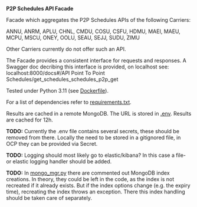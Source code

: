 **P2P Schedules API Facade**

Facade which aggregates the P2P Schedules APIs of the following Carriers:

ANNU, ANRM, APLU, CHNL, CMDU, COSU, CSFU, HDMU, MAEI, MAEU, MCPU, MSCU, ONEY, OOLU, SEAU, SEJJ, SUDU, ZIMU

Other Carriers currently do not offer such an API. 

The Facade provides a consistent interface for requests and responses.
A Swagger doc decribing this interface is provided, on localhost see:
localhost:8000/docs#/API Point To Point Schedules/get_schedules_schedules_p2p_get
	
Tested under Python 3.11 (see [Dockerfile](Dockerfile)).

For a list of dependencies refer to [requirements.txt](requirements.txt).

Results are cached in a remote MongoDB. The URL is stored in [.env](app/.env). Results are cached for 12h. 

**TODO:** Currently the .env file contains several secrets, these should be removed from there. Locally the need to be 
stored in a gitignored file, in OCP they can be provided via Secret.   

**TODO:** Logging should most likely go to elastic/kibana? In this case a file- or elastic logging handler should be added.

**TODO:** In [mongo_mgr.py](app/background_tasks/mongo_mgr.py) there are commented out MongoDB index creations. In theory, 
they could be left in the code, as the index is not recreated if it already exists. But if the index options change (e.g. 
the expiry time), recreating the index throws an exception. There this index handling should be taken care of separately. 